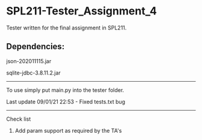 # SPL211-Tester_Assignment_4
Tester written for the final assignment in SPL211.


Dependencies:
------------------

json-202011115.jar

sqlite-jdbc-3.8.11.2.jar

------------------

To use simply put main.py into the tester folder.



Last update
09/01/21 22:53 - Fixed tests.txt bug


------------------
Check list

1) Add param support as required by the TA's
